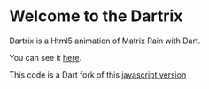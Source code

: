 # Welcome to the Dartrix


Dartrix is a Html5 animation of Matrix Rain with Dart.

You can see it [here](http://nfrancois.github.com/dartrix).

This code is a Dart fork of this [javascript version](https://github.com/hendo13/HTML5-Matrix-Code-Rain/) 

